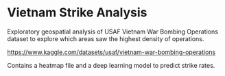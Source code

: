 # Vietnam Strike Analysis

Exploratory geospatial analysis of USAF Vietnam War Bombing Operations dataset to explore which areas saw the highest density of operations.

https://www.kaggle.com/datasets/usaf/vietnam-war-bombing-operations

Contains a heatmap file and a deep learning model to predict strike rates.
